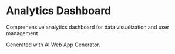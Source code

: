 # Analytics Dashboard

Comprehensive analytics dashboard for data visualization and user management

Generated with AI Web App Generator.